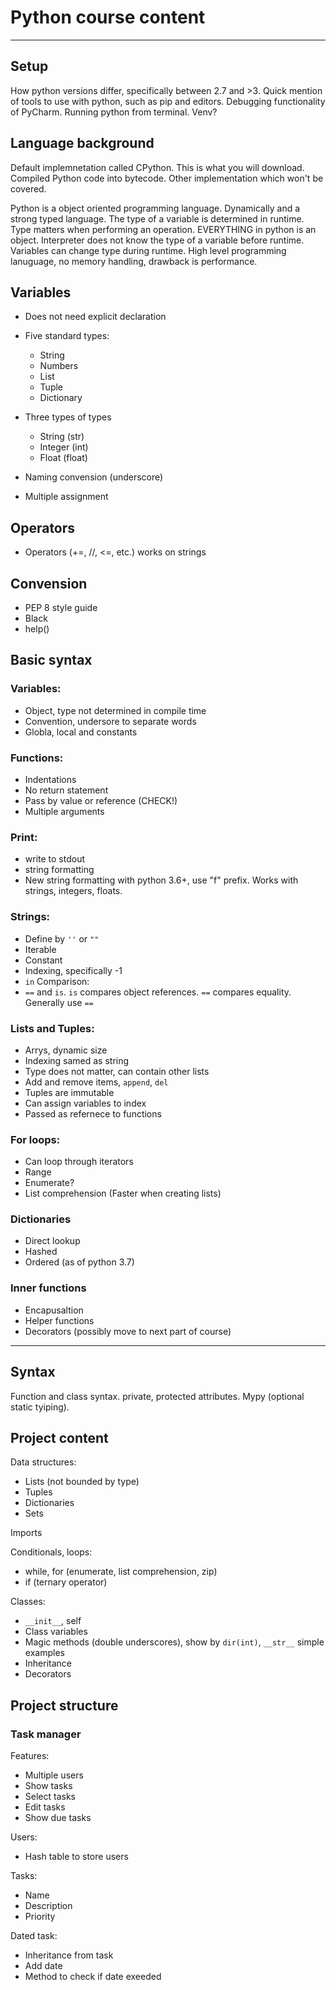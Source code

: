 # Python course content
---
## Setup
How python versions differ, specifically between 2.7 and >3.
Quick mention of tools to use with python, such as pip and editors. Debugging functionality of PyCharm.
Running python from terminal.
Venv?

## Language background
Default implemnetation called CPython. This is what you will download. Compiled Python code into bytecode. Other implementation which won't be covered.

Python is a object oriented programming language. Dynamically and a strong typed language. 
The type of a variable is determined in runtime.
Type matters when performing an operation.
EVERYTHING in python is an object.
Interpreter does not know the type of a variable before runtime. Variables can change type during runtime.
High level programming lanuguage, no memory handling, drawback is performance.

## Variables
- Does not need explicit declaration
- Five standard types:
    - String
    - Numbers
    - List
    - Tuple
    - Dictionary

- Three types of types
    - String (str)
    - Integer (int)
    - Float (float)

- Naming convension (underscore)
- Multiple assignment

## Operators
-  Operators (+=, //, <=,  etc.) works on strings

## Convension
- PEP 8 style guide
- Black
- help()

## Basic syntax

### Variables:
- Object, type not determined in compile time
- Convention, undersore to separate words
- Globla, local and constants

### Functions:
- Indentations
- No return statement
- Pass by value or reference (CHECK!)
- Multiple arguments

### Print:
- write to stdout
- string formatting
- New string formatting with python 3.6+, use "f" prefix. Works with strings, integers, floats.

### Strings:
- Define by `''` or `""`
- Iterable
- Constant
- Indexing, specifically -1
- `in`
 Comparison:
 - `==` and `is`. `is` compares object references. `==` compares equality. Generally use `==`

### Lists and Tuples:
- Arrys, dynamic size
- Indexing samed as string
- Type does not matter, can contain other lists
- Add and remove items, `append`, `del`
- Tuples are immutable
- Can assign variables to index
- Passed as refernece to functions

### For loops:
- Can loop through iterators
- Range
- Enumerate?
- List comprehension (Faster when creating lists)

### Dictionaries
- Direct lookup
- Hashed
- Ordered (as of python 3.7)

### Inner functions
- Encapusaltion
- Helper functions
- Decorators (possibly move to next part of course)

---

## Syntax
Function and class syntax. private, protected attributes.
Mypy (optional static tyiping). 

## Project content
Data structures:
- Lists (not bounded by type)
- Tuples
- Dictionaries
- Sets

Imports

Conditionals, loops:
- while, for (enumerate, list comprehension, zip)
- if (ternary operator)

Classes:
- `__init__`, self
- Class variables
- Magic methods (double underscores), show by `dir(int)`,  `__str__` simple examples 
- Inheritance
- Decorators

## Project structure
### Task manager
Features:
- Multiple users
- Show tasks
- Select tasks
- Edit tasks
- Show due tasks

Users:
- Hash table to store users

Tasks:
- Name
- Description
- Priority

Dated task:
- Inheritance from task
- Add date
- Method to check if date exeeded








